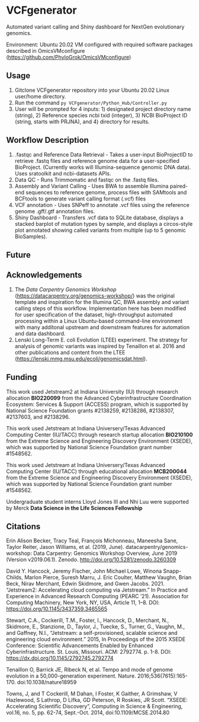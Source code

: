# VCFgenerator
Automated variant calling and Shiny dashboard for NextGen evolutionary genomics.<br>

Environment: Ubuntu 20.02 VM configured with required software packages described in OmicsVMconfigure (https://github.com/PhyloGrok/OmicsVMconfigure)

## Usage
1. Gitclone VCFgenerator repository into your Ubuntu 20.02 Linux user/home directory.
2. Run the command ```py VCFgenerator/Python_Hub/Controller.py```
3. User will be prompted for 4 inputs: 1) designated project directory name (string), 2) Reference species ncbi txid (integer), 3) NCBI BioProject ID (string, starts with PRJNA), and 4) directory for results.

## Workflow Description
1. .fastqc and Reference Data Retrieval - Takes a user-input BioProjectID to retrieve .fastq files and reference genome data for a user-specified BioProject. (Currently works will Illumina-sequence genomic DNA data).  Uses sratoolkit and ncbi-datasets APIs.
2. Data QC - Runs Trimmomatic and fastqc on the .fastq files.
3. Assembly and Variant Calling - Uses BWA to assemble Illumina paired-end sequences to reference genome, process files with SAMtools and BCFtools to generate variant calling format (.vcf) files
4. VCF annotation - Uses SNPeff to annotate .vcf files using the reference genome .gff/.gtf annotation files.
5. Shiny Dashboard - Transfers .vcf data to SQLite database, displays a stacked barplot of mutation types by sample, and displays a circos-style plot annotated showing called variants from multiple (up to 5 genomic BioSamples).

## Future

## Acknowledgements
1. The <em>Data Carpentry Genomics Workshop</em> (https://datacarpentry.org/genomics-workshop/) was the original template and inspiration for the Illumina QC, BWA assembly and variant calling steps of this workflow.  Implementation here has been modified for user specification of the dataset, high-throughput automated processing within a Linux Ubuntu-based command-line environment with many additonal upstream and downstream features for automation and data dashboard. <br>
2. Lenski Long-Term E. coli Evolution (LTEE) experiment.  The strategy for analysis of genomic variants was inspired by Tenaillon et al. 2016 and other publications and content from the LTEE (https://lenski.mmg.msu.edu/ecoli/genomicsdat.html). 

## Funding

This work used Jetstream2 at Indiana University (IU) through research allocation <b>BIO220099</b> from the Advanced Cyberinfrastructure Coordination Ecosystem: Services & Support (ACCESS) program, which is supported by National Science Foundation grants #2138259, #2138286, #2138307, #2137603, and #2138296.

This work used Jetstream at Indiana Universery/Texas Advanced Computing Center (IU/TACC) through research startup allocation  <b>BIO210100</b> from the Extreme Science and Engineering Discovery Environment (XSEDE), which was supported by National Science Foundation grant number #1548562.

This work used Jetstream at Indiana Universery/Texas Advanced Computing Center (IU/TACC) through educational allocation  <b>MCB200044</b> from the Extreme Science and Engineering Discovery Environment (XSEDE), which was supported by National Science Foundation grant number #1548562.

Undergraduate student interns Lloyd Jones III and Nhi Luu were supported by Merck <b>Data Science in the Life Sciences Fellowship</b>

## Citations

Erin Alison Becker, Tracy Teal, François Michonneau, Maneesha Sane, Taylor Reiter, Jason Williams, et al. (2019, June). 
datacarpentry/genomics-workshop: Data Carpentry: Genomics Workshop Overview, June 2019 (Version v2019.06.1). 
Zenodo. http://doi.org/10.5281/zenodo.3260309

David Y. Hancock, Jeremy Fischer, John Michael Lowe, Winona Snapp-Childs, Marlon Pierce, Suresh Marru, J. Eric Coulter, Matthew Vaughn, Brian Beck, Nirav Merchant, Edwin Skidmore, and Gwen Jacobs. 2021. “Jetstream2: Accelerating cloud computing via Jetstream.” In Practice and Experience in Advanced Research Computing (PEARC ’21). Association for Computing Machinery, New York, NY, USA, Article 11, 1–8. DOI: https://doi.org/10.1145/3437359.3465565

Stewart, C.A., Cockerill, T.M., Foster, I., Hancock, D., Merchant, N., Skidmore, E., Stanzione, D., Taylor, J., Tuecke, S., Turner, G., Vaughn, M., and Gaffney, N.I., “Jetstream: a self-provisioned, scalable science and engineering cloud environment.” 2015, In Proceedings of the 2015 XSEDE Conference: Scientific Advancements Enabled by Enhanced Cyberinfrastructure. St. Louis, Missouri. ACM: 2792774. p. 1-8. DOI: https://dx.doi.org/10.1145/2792745.2792774

Tenaillon O, Barrick JE, Ribeck N, et al. Tempo and mode of genome evolution in a 50,000-generation experiment. Nature. 2016;536(7615):165-170. doi:10.1038/nature18959

Towns, J, and T Cockerill, M Dahan, I Foster, K Gaither, A Grimshaw, V Hazlewood, S Lathrop, D Lifka, GD Peterson, R Roskies, JR Scott. “XSEDE: Accelerating Scientific Discovery”, Computing in Science & Engineering, vol.16, no. 5, pp. 62-74, Sept.-Oct. 2014, doi:10.1109/MCSE.2014.80

